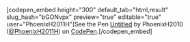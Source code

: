 [codepen_embed height="300" default_tab="html,result" slug_hash="bGONvpx" preview="true" editable="true" user="PhoenixH2011H"]See the Pen <a href="https://codepen.io/PhoenixH2011H/pen/bGONvpx">
  Untitled</a> by PhoenixH2010 (<a href="https://codepen.io/PhoenixH2011H">@PhoenixH2011H</a>)
  on <a href="https://codepen.io">CodePen</a>.[/codepen_embed]
